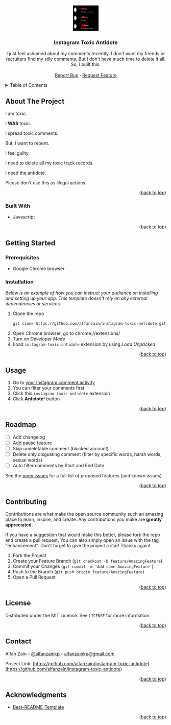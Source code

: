 <!-- Improved compatibility of back to top link: See: https://github.com/othneildrew/Best-README-Template/pull/73 -->

<a name="readme-top"></a>

<!--
*** Thanks for checking out the Best-README-Template. If you have a suggestion
*** that would make this better, please fork the repo and create a pull request
*** or simply open an issue with the tag "enhancement".
*** Don't forget to give the project a star!
*** Thanks again! Now go create something AMAZING! :D
-->

<!-- PROJECT SHIELDS -->
<!--
*** I'm using markdown "reference style" links for readability.
*** Reference links are enclosed in brackets [ ] instead of parentheses ( ).
*** See the bottom of this document for the declaration of the reference variables
*** for contributors-url, forks-url, etc. This is an optional, concise syntax you may use.
*** https://www.markdownguide.org/basic-syntax/#reference-style-links
-->

<!-- [![Contributors][contributors-shield]][contributors-url]
[![Forks][forks-shield]][forks-url]
[![Stargazers][stars-shield]][stars-url]
[![Issues][issues-shield]][issues-url]
[![MIT License][license-shield]][license-url] -->

<!-- PROJECT LOGO -->
<br />
<div align="center">
  <a href="https://github.com/alfanzain/instagram-toxic-antidote">
    <img src="toxic-comment-example-it-is-not-mine-trust-me.png" alt="Logo" width="80" height="80">
  </a>

  <h3 align="center">Instagram Toxic Antidote</h3>

  <p align="center">
    I just feel ashamed about my comments recently. I don't want my friends or recruiters find my silly comments. But I don't have much time to delete it all. So, I built this.
    <br />
    <br />
    <a href="https://github.com/alfanzain/instagram-toxic-antidote/issues">Report Bug</a>
    ·
    <a href="https://github.com/alfanzain/instagram-toxic-antidote/issues">Request Feature</a>
  </p>
</div>

<!-- TABLE OF CONTENTS -->
<details>
  <summary>Table of Contents</summary>
  <ol>
    <li>
      <a href="#about-the-project">About The Project</a>
      <ul>
        <li><a href="#built-with">Built With</a></li>
      </ul>
    </li>
    <li>
      <a href="#getting-started">Getting Started</a>
      <ul>
        <li><a href="#prerequisites">Prerequisites</a></li>
        <li><a href="#installation">Installation</a></li>
      </ul>
    </li>
    <li><a href="#usage">Usage</a></li>
    <li><a href="#roadmap">Roadmap</a></li>
    <li><a href="#contributing">Contributing</a></li>
    <li><a href="#license">License</a></li>
    <li><a href="#contact">Contact</a></li>
    <li><a href="#acknowledgments">Acknowledgments</a></li>
  </ol>
</details>

<!-- ABOUT THE PROJECT -->

## About The Project

I am toxic.

I **WAS** toxic.

I spread toxic comments.

But, I want to repent.

I feel guilty.

I need to delete all my toxic track records.

I need the antidote.



Please don't use this as illegal actions.

<p align="right">(<a href="#readme-top">back to top</a>)</p>

### Built With

-   Javascript

<p align="right">(<a href="#readme-top">back to top</a>)</p>

<!-- GETTING STARTED -->

## Getting Started

### Prerequisites

-   Google Chrome browser

### Installation

_Below is an example of how you can instruct your audience on installing and setting up your app. This template doesn't rely on any external dependencies or services._

1. Clone the repo
    ```sh
    git clone https://github.com/alfanzain/instagram-toxic-antidote.git
    ```
2. Open Chrome browser, go to chrome://extensions/
3. Turn on _Developer Mode_
4. Load `instagram-toxic-antidote` extension by using _Load Unpacked_

<p align="right">(<a href="#readme-top">back to top</a>)</p>

<!-- USAGE EXAMPLES -->

## Usage

1. Go to [your Instagram comment activity](https://www.instagram.com/your_activity/interactions/comments)
2. You can filter your comments first
3. Click this `instagram-toxic-antidote` extension
4. Click **Antidote!** button

<p align="right">(<a href="#readme-top">back to top</a>)</p>

<!-- ROADMAP -->

## Roadmap

-   [ ] Add changelog
-   [ ] Add pause feature
-   [ ] Skip undeletable comment (blocked account)
-   [ ] Delete only disgusting comment (filter by specific words, harsh words, sexual words)
-   [ ] Auto filter comments by Start and End Date

See the [open issues](https://github.com/alfanzain/instagram-toxic-antidote/issues) for a full list of proposed features (and known issues).

<p align="right">(<a href="#readme-top">back to top</a>)</p>

<!-- CONTRIBUTING -->

## Contributing

Contributions are what make the open source community such an amazing place to learn, inspire, and create. Any contributions you make are **greatly appreciated**.

If you have a suggestion that would make this better, please fork the repo and create a pull request. You can also simply open an issue with the tag "enhancement".
Don't forget to give the project a star! Thanks again!

1. Fork the Project
2. Create your Feature Branch (`git checkout -b feature/AmazingFeature`)
3. Commit your Changes (`git commit -m 'Add some AmazingFeature'`)
4. Push to the Branch (`git push origin feature/AmazingFeature`)
5. Open a Pull Request

<p align="right">(<a href="#readme-top">back to top</a>)</p>

<!-- LICENSE -->

## License

Distributed under the MIT License. See `LICENSE` for more information.

<p align="right">(<a href="#readme-top">back to top</a>)</p>

<!-- CONTACT -->

## Contact

Alfan Zain - [@alfanzainkp](https://twitter.com/alfanzainkp) - alfanzainkp@gmail.com

Project Link: [https://github.com/alfanzain/instagram-toxic-antidote](https://github.com/alfanzain/instagram-toxic-antidote)

<p align="right">(<a href="#readme-top">back to top</a>)</p>

<!-- ACKNOWLEDGMENTS -->

## Acknowledgments

-   [Best-README-Template](https://github.com/othneildrew/Best-README-Template)

<p align="right">(<a href="#readme-top">back to top</a>)</p>

<!-- MARKDOWN LINKS & IMAGES -->
<!-- https://www.markdownguide.org/basic-syntax/#reference-style-links -->

[license-shield]: https://img.shields.io/github/license/othneildrew/Best-README-Template.svg?style=for-the-badge
[license-url]: https://github.com/othneildrew/Best-README-Template/blob/master/LICENSE.txt
